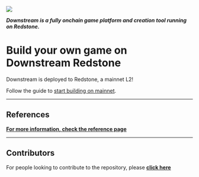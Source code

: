 
<img src="tutorial/images/header.png">

___Downstream is a fully onchain game platform and creation tool running on Redstone.___


# Build your own game on Downstream Redstone

Downstream is deployed to Redstone, a mainnet L2!

Follow the guide to [start building on mainnet](./tutorial/README.md).

------------------------------------
    
## References
__[For more information, check the reference page](/tutorial/REFERENCE.md)__

------------------------------------

## Contributors

For people looking to contribute to the repository, please __[click here](./CONTRIBUTORS.md)__
